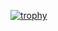 
[![trophy](https://github-profile-trophy.vercel.app/?username=vedprakashwagh)](https://github.com/ryo-ma/github-profile-trophy)
